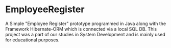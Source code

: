 # EmployeeRegister

A Simple "Employee Register" prototype programmed in Java along with the Framework Hibernate-ORM which is connected via a local SQL DB. This project was a part of our studies in System Development and is mainly used for educational purposes.
